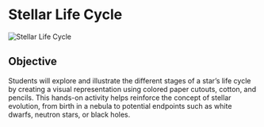 # Stellar Life Cycle
![Stellar Life Cycle](images/stellar-life-cycle.JPG)
## Objective
Students will explore and illustrate the different stages of a star’s life cycle by creating a visual representation using colored paper cutouts, cotton, and pencils. This hands-on activity helps reinforce the concept of stellar evolution, from birth in a nebula to potential endpoints such as white dwarfs, neutron stars, or black holes.
